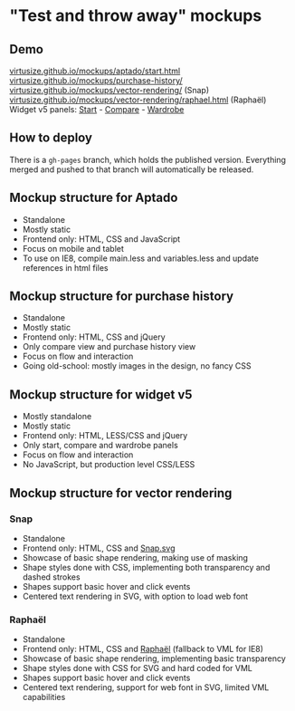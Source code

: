 # "Test and throw away" mockups

## Demo

[virtusize.github.io/mockups/aptado/start.html](http://virtusize.github.io/mockups/aptado/start.html)  
[virtusize.github.io/mockups/purchase-history/](http://virtusize.github.io/mockups/purchase-history/)  
[virtusize.github.io/mockups/vector-rendering/](http://virtusize.github.io/mockups/vector-rendering/) (Snap)  
[virtusize.github.io/mockups/vector-rendering/raphael.html](http://virtusize.github.io/mockups/vector-rendering/raphael.html) (Raphaël)  
Widget v5 panels: [Start](http://virtusize.github.io/mockups/v5/) - [Compare](http://virtusize.github.io/mockups/v5/compare.html) - [Wardrobe](http://virtusize.github.io/mockups/v5/wardrobe.html)

## How to deploy

There is a  `gh-pages` branch, which holds the published version.
Everything merged and pushed to that branch will automatically be released.

## Mockup structure for Aptado

- Standalone
- Mostly static
- Frontend only: HTML, CSS and JavaScript
- Focus on mobile and tablet
- To use on IE8, compile main.less and variables.less and update references in html files

## Mockup structure for purchase history

- Standalone
- Mostly static
- Frontend only: HTML, CSS and jQuery
- Only compare view and purchase history view
- Focus on flow and interaction
- Going old-school: mostly images in the design, no fancy CSS

## Mockup structure for widget v5

- Mostly standalone
- Mostly static
- Frontend only: HTML, LESS/CSS and jQuery
- Only start, compare and wardrobe panels
- Focus on flow and interaction
- No JavaScript, but production level CSS/LESS

## Mockup structure for vector rendering

### Snap
- Standalone
- Frontend only: HTML, CSS and [Snap.svg](http://snapsvg.io/)
- Showcase of basic shape rendering, making use of masking
- Shape styles done with CSS, implementing both transparency and dashed strokes
- Shapes support basic hover and click events
- Centered text rendering in SVG, with option to load web font

### Raphaël
- Standalone
- Frontend only: HTML, CSS and [Raphaël](http://raphaeljs.com/) (fallback to VML for IE8)
- Showcase of basic shape rendering, implementing basic transparency
- Shape styles done with CSS for SVG and hard coded for VML
- Shapes support basic hover and click events
- Centered text rendering, support for web font in SVG, limited VML capabilities
